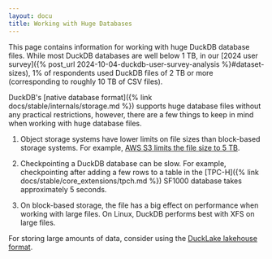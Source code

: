 ```yaml
---
layout: docu
title: Working with Huge Databases
---
```


This page contains information for working with huge DuckDB database files.
While most DuckDB databases are well below 1 TB,
in our [2024 user survey]({% post_url 2024-10-04-duckdb-user-survey-analysis %}#dataset-sizes), 1% of respondents used DuckDB files of 2 TB or more (corresponding to roughly 10 TB of CSV files).

DuckDB's [native database format]({% link docs/stable/internals/storage.md %}) supports huge database files without any practical restrictions, however, there are a few things to keep in mind when working with huge database files.

1. Object storage systems have lower limits on file sizes than block-based storage systems. For example, [AWS S3 limits the file size to 5 TB](https://aws.amazon.com/s3/faqs/).

2. Checkpointing a DuckDB database can be slow. For example, checkpointing after adding a few rows to a table in the [TPC-H]({% link docs/stable/core_extensions/tpch.md %}) SF1000 database takes approximately 5 seconds.

3. On block-based storage, the file has a big effect on performance when working with large files. On Linux, DuckDB performs best with XFS on large files.

For storing large amounts of data, consider using the [DuckLake lakehouse format](https://ducklake.select/).
